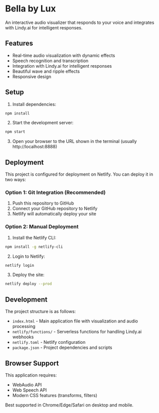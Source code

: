 # Bella by Lux

An interactive audio visualizer that responds to your voice and integrates with Lindy.ai for intelligent responses.

## Features

- Real-time audio visualization with dynamic effects
- Speech recognition and transcription
- Integration with Lindy.ai for intelligent responses
- Beautiful wave and ripple effects
- Responsive design

## Setup

1. Install dependencies:
```bash
npm install
```

2. Start the development server:
```bash
npm start
```

3. Open your browser to the URL shown in the terminal (usually http://localhost:8888)

## Deployment

This project is configured for deployment on Netlify. You can deploy it in two ways:

### Option 1: Git Integration (Recommended)
1. Push this repository to GitHub
2. Connect your GitHub repository to Netlify
3. Netlify will automatically deploy your site

### Option 2: Manual Deployment
1. Install the Netlify CLI:
```bash
npm install -g netlify-cli
```

2. Login to Netlify:
```bash
netlify login
```

3. Deploy the site:
```bash
netlify deploy --prod
```

## Development

The project structure is as follows:

- `index.html` - Main application file with visualization and audio processing
- `netlify/functions/` - Serverless functions for handling Lindy.ai webhooks
- `netlify.toml` - Netlify configuration
- `package.json` - Project dependencies and scripts

## Browser Support

This application requires:
- WebAudio API
- Web Speech API
- Modern CSS features (transforms, filters)

Best supported in Chrome/Edge/Safari on desktop and mobile. 